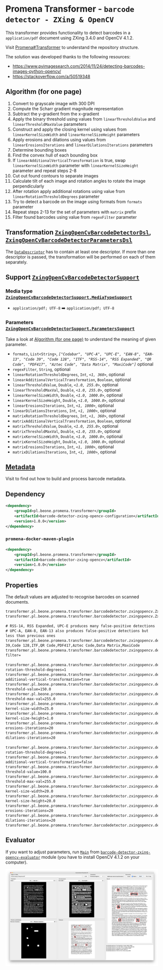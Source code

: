 # Promena Transformer - `barcode detector - ZXing & OpenCV`
This transformer provides functionality to detect barcodes in a `application/pdf` document using ZXing 3.4.0 and OpenCV 4.1.2.

Visit [Promena#Transformer](https://gitlab.office.beone.pl/promena/promena#transformer) to understand the repository structure.

The solution was developed thanks to the following resources:
* https://www.pyimagesearch.com/2014/11/24/detecting-barcodes-images-python-opencv/
* https://stackoverflow.com/a/50519348

## Algorithm (for one page)
1. Convert to grayscale image with 300 DPI
2. Compute the Scharr gradient magnitude representation
3. Subtract the y-gradient from the x-gradient
4. Apply the binary threshold using values from `linearThresholdValue` and `linearThresholdMaxValue` parameters
5. Construct and apply the closing kernel using values from `linearKernelSizeWidth` and `linearKernelSizeHeight` parameters
6. Apply erosions and dilations using values from `linearErosionsIterations` and `linearDilationsIterations` parameters
7. Determine bounding boxes
8. Find the convex hull of each bounding box 
9. If `linearAdditionalVerticalTransformation` is true, swap `linearKernelSizeWidth` parameter with `linearKernelSizeHeight` parameter and repeat steps 2-8
10. Cut out found contours to separate images
11. Calculate tilt of each image and rotation angles to rotate the image perpendicularly
12. After rotation apply additional rotations using value from `linearRotationThresholdDegrees` parameter
13. Try to detect a barcode on the image using formats from `formats` parameter
14. Repeat steps 2-13 for the set of parameters with `matrix` prefix
15. Filter found barcodes using value from `regexFilter` parameter

## Transformation [`ZxingOpenCvBarcodeDetectorDsl`](./application-model/src/main/kotlin/pl/beone/promena/transformer/barcodedetector/zxingopencv/applicationmodel/ZxingOpenCvBarcodeDetectorDsl.kt), [`ZxingOpenCvBarcodeDetectorParametersDsl`](./application-model/src/main/kotlin/pl/beone/promena/transformer/barcodedetector/zxingopencv/applicationmodel/ZxingOpenCvBarcodeDetectorParametersDsl.kt)
The [`DataDescriptor`](https://gitlab.office.beone.pl/promena/promena/blob/master/base/promena-transformer/contract/src/main/kotlin/pl/beone/promena/transformer/contract/data/DataDescriptor.kt) has to contain at least one descriptor. If more than one descriptor is passed, the transformation will be performed on each of them separately.

## Support [`ZxingOpenCvBarcodeDetectorSupport`](./application-model/src/main/kotlin/pl/beone/promena/transformer/barcodedetector/zxingopencv/applicationmodel/ZxingOpenCvBarcodeDetectorSupport.kt)
### Media type [`ZxingOpenCvBarcodeDetectorSupport.MediaTypeSupport`](./application-model/src/main/kotlin/pl/beone/promena/transformer/barcodedetector/zxingopencv/applicationmodel/ZxingOpenCvBarcodeDetectorSupport.kt)
* `application/pdf; UTF-8` :arrow_right: `application/pdf; UTF-8`

### Parameters [`ZxingOpenCvBarcodeDetectorSupport.ParametersSupport`](./application-model/src/main/kotlin/pl/beone/promena/transformer/barcodedetector/zxingopencv/applicationmodel/ZxingOpenCvBarcodeDetectorSupport.kt)
Take a look at [Algorithm (for one page)](#algorithm-for-one-page) to understand the meaning of given parameter.
* `formats`, `List<String>`, *`["Codabar", "UPC-A", "UPC-E", "EAN-8", "EAN-13", "Code 39", "Code 128", "ITF", "RSS-14", "RSS Expanded", "QR Code", "PDF417", "Aztec Code", "Data Matrix", "MaxiCode"]`* optional
* `regexFilter`, `String`, optional
* `linearRotationThresholdDegrees`, `Int`, *`<1, 360>`*, optional
* `linearAdditionalVerticalTransformation`, `Boolean`, optional
* `linearThresholdValue`, `Double`, *`<1.0, 255.0>`*, optional
* `linearThresholdMaxVal`, `Double`, *`<1.0, 255.0>`*, optional
* `linearKernelSizeWidth`, `Double`, *`<1.0, 1000.0>`*, optional
* `linearKernelSizeHeight`, `Double`, *`<1.0, 1000.0>`*, optional
* `linearErosionsIterations`, `Int`, *`<1, 1000>`*, optional
* `linearDilationsIterations`, `Int`, *`<1, 1000>`*, optional
* `matrixRotationThresholdDegrees`, `Int`, *`<1, 360>`*, optional
* `matrixAdditionalVerticalTransformation`, `Boolean`, optional
* `matrixThresholdValue`, `Double`, *`<1.0, 255.0>`*, optional
* `matrixThresholdMaxVal`, `Double`, *`<1.0, 255.0>`*, optional
* `matrixKernelSizeWidth`, `Double`, *`<1.0, 1000.0>`*, optional
* `matrixKernelSizeHeight`, `Double`, *`<1.0, 1000.0>`*, optional
* `matrixErosionsIterations`, `Int`, *`<1, 1000>`*, optional
* `matrixDilationsIterations`, `Int`, *`<1, 1000>`*, optional

## [Metadata](https://gitlab.office.beone.pl/promena/promena-transformer-barcode-detector-metadata)
Visit to find out how to build and process barcode metadata. 

## Dependency
```xml
<dependency>
    <groupId>pl.beone.promena.transformer</groupId>
    <artifactId>barcode-detector-zxing-opencv-configuration</artifactId>
    <version>1.0.0</version>
</dependency>
```

### `promena-docker-maven-plugin`
```xml
<dependency>
    <groupId>pl.beone.promena.transformer</groupId>
    <artifactId>barcode-detector-zxing-opencv</artifactId>
    <version>1.0.0</version>
</dependency>
```

## Properties
The default values are adjusted to recognise barcodes on scanned documents.
```properties
transformer.pl.beone.promena.transformer.barcodedetector.zxingopencv.ZxingOpenCvBarcodeDetectorTransformer.priority=1
transformer.pl.beone.promena.transformer.barcodedetector.zxingopencv.ZxingOpenCvBarcodeDetectorTransformer.actors=1

# RSS-14, RSS Expanded, UPC-E produces many false-positive detections
# UPC-A, EAN-8, EAN-13 also produces false-positive detections but less than previous ones
transformer.pl.beone.promena.transformer.barcodedetector.zxingopencv.default.parameters.formats=Codabar,Code 39,Code 128,ITF,QR Code,PDF417,Aztec Code,Data Matrix,MaxiCode
transformer.pl.beone.promena.transformer.barcodedetector.zxingopencv.default.parameters.regex-filter=

transformer.pl.beone.promena.transformer.barcodedetector.zxingopencv.default.parameters.linear-rotation-threshold-degrees=1
transformer.pl.beone.promena.transformer.barcodedetector.zxingopencv.default.parameters.linear-additional-vertical-transformation=true
transformer.pl.beone.promena.transformer.barcodedetector.zxingopencv.default.parameters.linear-threshold-value=150.0
transformer.pl.beone.promena.transformer.barcodedetector.zxingopencv.default.parameters.linear-threshold-max-val=255.0
transformer.pl.beone.promena.transformer.barcodedetector.zxingopencv.default.parameters.linear-kernel-size-width=25.0
transformer.pl.beone.promena.transformer.barcodedetector.zxingopencv.default.parameters.linear-kernel-size-height=1.0
transformer.pl.beone.promena.transformer.barcodedetector.zxingopencv.default.parameters.linear-erosions-iterations=20
transformer.pl.beone.promena.transformer.barcodedetector.zxingopencv.default.parameters.linear-dilations-iterations=20

transformer.pl.beone.promena.transformer.barcodedetector.zxingopencv.default.parameters.matrix-rotation-threshold-degrees=1
transformer.pl.beone.promena.transformer.barcodedetector.zxingopencv.default.parameters.matrix-additional-vertical-transformation=false
transformer.pl.beone.promena.transformer.barcodedetector.zxingopencv.default.parameters.matrix-threshold-value=100.0
transformer.pl.beone.promena.transformer.barcodedetector.zxingopencv.default.parameters.matrix-threshold-max-val=255.0
transformer.pl.beone.promena.transformer.barcodedetector.zxingopencv.default.parameters.matrix-kernel-size-width=20.0
transformer.pl.beone.promena.transformer.barcodedetector.zxingopencv.default.parameters.matrix-kernel-size-height=20.0
transformer.pl.beone.promena.transformer.barcodedetector.zxingopencv.default.parameters.matrix-erosions-iterations=20
transformer.pl.beone.promena.transformer.barcodedetector.zxingopencv.default.parameters.matrix-dilations-iterations=20
transformer.pl.beone.promena.transformer.barcodedetector.zxingopencv.default.parameters.timeout=
```

## Evaluator
If you want to adjust parameters, run [`Main`](./evaluator/src/main/kotlin/pl/beone/promena/transformer/barcodedetector/zxingopencv/evaluator/Main.kt) from [`barcode-detector-zxing-opencv-evaluator`](./evaluator) module (you have to install OpenCV 4.1.2 on your computer).

![Screen](./README-evaluator-screen.png)